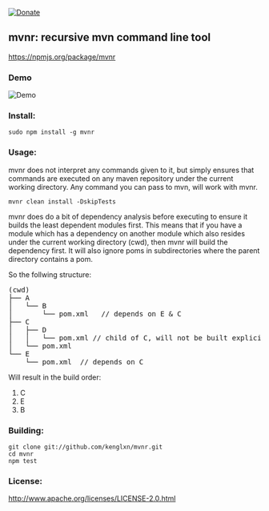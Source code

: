 [![Donate](https://rawgithub.com/twolfson/gittip-badge/0.2.0/dist/gittip.png)](https://www.gittip.com/kenglxn/)

## mvnr: recursive mvn command line tool

https://npmjs.org/package/mvnr

### Demo

![Demo](https://github.com/kenglxn/mvnr/raw/master/demo.gif)

### Install:

    sudo npm install -g mvnr

### Usage:

mvnr does not interpret any commands given to it, but simply ensures that commands are executed on any maven repository under the current working directory.
Any command you can pass to mvn, will work with mvnr. 

    mvnr clean install -DskipTests

mvnr does do a bit of dependency analysis before executing to ensure it builds the least dependent modules first. This means that if you have a module which has a dependency on another module which also resides under the current working directory (cwd), then mvnr will build the dependency first. It will also ignore poms in subdirectories where the parent directory contains a pom.

So the follwing structure:

<pre>
(cwd)
├── A
│   └── B
│       └── pom.xml   // depends on E & C
├── C
│   ├── D
│   │   └── pom.xml // child of C, will not be built explicitly, but is assumed to be a child module
│   └── pom.xml 
└── E
    └── pom.xml  // depends on C
</pre>

Will result in the build order:

1. C
2. E
3. B


### Building:

    git clone git://github.com/kenglxn/mvnr.git
    cd mvnr
    npm test

### License:

http://www.apache.org/licenses/LICENSE-2.0.html
